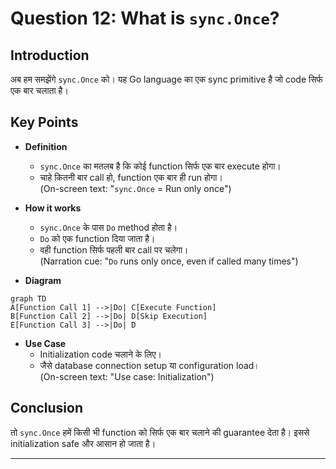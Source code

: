 # Question 12: What is `sync.Once`?  

## Introduction  
अब हम समझेंगे `sync.Once` को। यह Go language का एक sync primitive है जो code सिर्फ एक बार चलाता है।  

## Key Points  

- **Definition**  
  * `sync.Once` का मतलब है कि कोई function सिर्फ एक बार execute होगा।  
  * चाहे कितनी बार call हो, function एक बार ही run होगा।  
  (On-screen text: "`sync.Once` = Run only once")  

- **How it works**  
  * `sync.Once` के पास `Do` method होता है।  
  * `Do` को एक function दिया जाता है।  
  * वही function सिर्फ पहली बार call पर चलेगा।  
  (Narration cue: "`Do` runs only once, even if called many times")  

- **Diagram**  
```mermaid
graph TD
A[Function Call 1] -->|Do| C[Execute Function]
B[Function Call 2] -->|Do| D[Skip Execution]
E[Function Call 3] -->|Do| D
```

- **Use Case**  
  * Initialization code चलाने के लिए।  
  * जैसे database connection setup या configuration load।  
  (On-screen text: "Use case: Initialization")  

## Conclusion  
तो `sync.Once` हमें किसी भी function को सिर्फ एक बार चलाने की guarantee देता है। इससे initialization safe और आसान हो जाता है।  


---